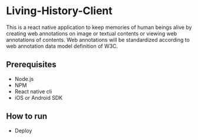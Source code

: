 # Living-History-Client


This is a react native application to keep memories of human beings alive by creating web annotations on image or textual contents or viewing web annotations of contents. Web annotations will be standardized according to web annotation data model definition of W3C.

## Prerequisites

* Node.js
* NPM
* React native cli
* iOS or Android SDK

## How to run

* Deploy